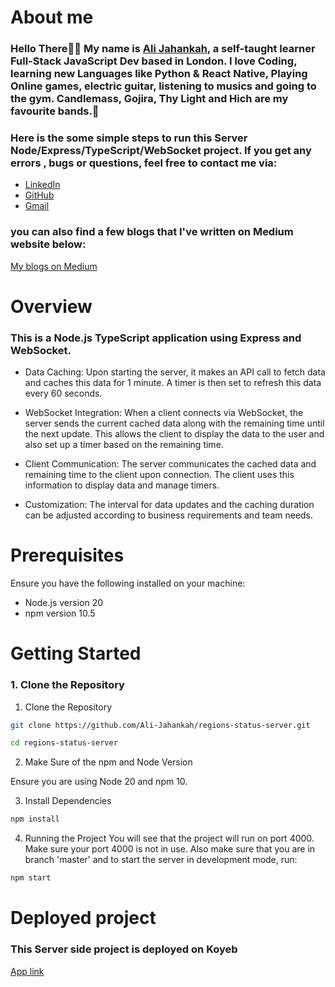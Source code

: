 # About me

### Hello There👋🏻 My name is [Ali Jahankah](https://linktr.ee/uaral), a self-taught learner Full-Stack JavaScript Dev based in London. I love Coding, learning new Languages like Python & React Native, Playing Online games, electric guitar, listening to musics and going to the gym. Candlemass, Gojira, Thy Light and Hich are my favourite bands.🤘

### Here is the some simple steps to run this Server Node/Express/TypeScript/WebSocket project. If you get any errors , bugs or questions, feel free to contact me via:

- [LinkedIn](https://www.linkedin.com/in/uaral/)
- [GitHub](https://github.com/Ali-Jahankah)
- [Gmail](mailto:alijahankhah8@gamil.com)

### you can also find a few blogs that I've written on Medium website below:

[My blogs on Medium](https://medium.com/@ali-jahankah)

# Overview

### This is a Node.js TypeScript application using Express and WebSocket.

- Data Caching: Upon starting the server, it makes an API call to fetch data and caches this data for 1 minute. A timer is then set to refresh this data every 60 seconds.

- WebSocket Integration: When a client connects via WebSocket, the server sends the current cached data along with the remaining time until the next update. This allows the client to display the data to the user and also set up a timer based on the remaining time.

- Client Communication: The server communicates the cached data and remaining time to the client upon connection. The client uses this information to display data and manage timers.

- Customization: The interval for data updates and the caching duration can be adjusted according to business requirements and team needs.

# Prerequisites

Ensure you have the following installed on your machine:

- Node.js version 20
- npm version 10.5

# Getting Started

### 1. Clone the Repository

1. Clone the Repository

```bash
git clone https://github.com/Ali-Jahankah/regions-status-server.git
```

```bash
cd regions-status-server
```

2.  Make Sure of the npm and Node Version

Ensure you are using Node 20 and npm 10.

3. Install Dependencies

```bash
npm install
```

4. Running the Project
   You will see that the project will run on port 4000. Make sure your port 4000 is not in use. Also make sure that you are in branch 'master' and to start the server in development mode, run:

```bash
npm start
```

# Deployed project

### This Server side project is deployed on Koyeb

[App link](https://progressive-rosanna-uaral-ab65fba8.koyeb.app/)
